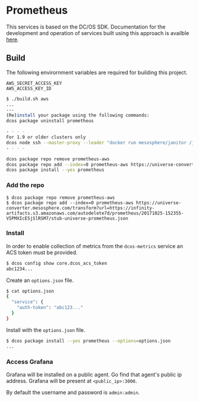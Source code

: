 # Prometheus #

This services is based on the DC/OS SDK.  Documentation for the development and operation of services built using this approach is availble [here](https://mesosphere.github.io/dcos-commons/).

## Build ##
The following envirornment variables are required for building this project.

```
AWS_SECRET_ACCESS_KEY
AWS_ACCESS_KEY_ID
```

```bash
$ ./build.sh aws
...
---
(Re)install your package using the following commands:
dcos package uninstall prometheus

- - - -
For 1.9 or older clusters only
dcos node ssh --master-proxy --leader "docker run mesosphere/janitor /janitor.py -r prometheus-role -p prometheus-principal -z dcos-service-prometheus"
- - - -

dcos package repo remove prometheus-aws
dcos package repo add --index=0 prometheus-aws https://universe-converter.mesosphere.com/transform?url=https://infinity-artifacts.s3.amazonaws.com/autodelete7d/prometheus/20171025-152355-V5PMXIcE5jSlRSM7/stub-universe-prometheus.json
dcos package install --yes prometheus
```

### Add the repo ###
```
$ dcos package repo remove prometheus-aws
$ dcos package repo add --index=0 prometheus-aws https://universe-converter.mesosphere.com/transform?url=https://infinity-artifacts.s3.amazonaws.com/autodelete7d/prometheus/20171025-152355-V5PMXIcE5jSlRSM7/stub-universe-prometheus.json
```

### Install ###

In order to enable collection of metrics from the `dcos-metrics` service an ACS token must be provided.
```bash
$ dcos config show core.dcos_acs_token
abc1234...
```

Create an `options.json` file.
```bash
$ cat options.json
{
  "service": {
    "auth-token": "abc123..."
  }
}
```
Install with the `options.json` file.
```bash
$ dcos package install --yes prometheus --options=options.json
...
```

### Access Grafana ###
Grafana will be installed on a public agent.  Go find that agent's public ip address.  Grafana will be present at `<public_ip>:3000`.

By default the username and password is `admin:admin`.
